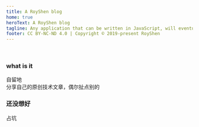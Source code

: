 ```yaml
---
title: A RoyShen blog
home: true
heroText: A RoyShen blog
tagline: Any application that can be written in JavaScript, will eventually be written in JavaScript
footer: CC BY-NC-ND 4.0 | Copyright © 2019-present RoyShen
---
```


<br />

### what is it

自留地  
分享自己的原创技术文章，偶尔扯点别的  

### 还没想好

占坑
